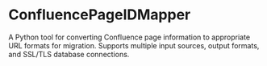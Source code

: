 # ConfluencePageIDMapper
A Python tool for converting Confluence page information to appropriate URL formats for migration. Supports multiple input sources, output formats, and SSL/TLS database connections.
